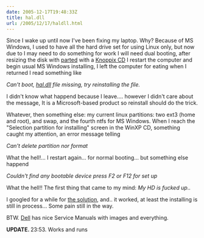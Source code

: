 ```yaml
---
date: 2005-12-17T19:48:33Z
title: hal.dll
url: /2005/12/17/haldll.html
---
```


<p>Since I wake up until now I've been fixing my laptop. Why? Because of MS Windows, I used to have all the hard drive set for using Linux only, but now due to I may need to do something for work I will need dual booting, after resizing the disk with <a href="http://www.gnu.org/software/parted/manual/html_chapter/parted_2.html#SEC25">parted</a> with a <a href="http://www.knoppix.org/">Knoppix CD</a> I restart the computer and begin usual MS Windows installing, I left the computer for eating when I returned I read something like</p>
<p><em>Can't boot, <a href="http://pcsupport.about.com/od/pcrepair/a/missinghal_dll.htm">hal.dll</a> file missing, try reinstalling the file.</em></p>
<p>I didn't know what happend because I leave.... however I didn't care about the message, It is a Microsoft-based product so reinstall should do the trick. </p>
<p>Whatever, then something else: my current linux partitions: two ext3 (home and root), and swap, and the fourth ntfs for MS Windows. When I reach the "Selection partition for installing" screen in the WinXP CD, something caught my attention, an error message telling</p>
<p><em>Can't delete partition nor format</em></p>
<p>What the hell!... I restart again... for normal booting... but something else happend</p>
<p><em>Couldn't find any bootable device press F2 or F12 for set up</em></p>
<p>What the hell!! The first thing that came to my mind: <em>My HD is fucked up</em>.. </p>
<p>I googled for a while for <a href="http://pcsupport.about.com/od/pcrepair/a/missinghal_dll.htm">the solution</a>, and.. it worked, at least the installing is still in process... Some pain still in the way.</p>
<p>BTW. <a href="http://support.dell.com/support/edocs/systems/ins1150/sm/index.htm">Dell</a> has nice Service Manuals with images and everything.</p>
<p><strong>UPDATE. </strong> 23:53. Works and runs</p>
